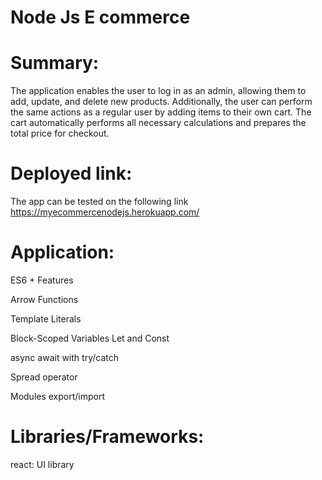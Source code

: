 # Node Js E commerce


# Summary:
The application enables the user to log in as an admin, allowing them to add, update, and delete new products. Additionally, the user can perform the same 
actions as a regular user by adding items to their own cart. The cart automatically performs all necessary calculations and 
prepares the total price for checkout.



# Deployed link:

The app can be tested on the following link
https://myecommercenodejs.herokuapp.com/


# Application:

ES6 + Features

Arrow Functions

Template Literals

Block-Scoped Variables Let and Const

async await with try/catch

Spread operator

Modules export/import

# Libraries/Frameworks:

react: UI library

